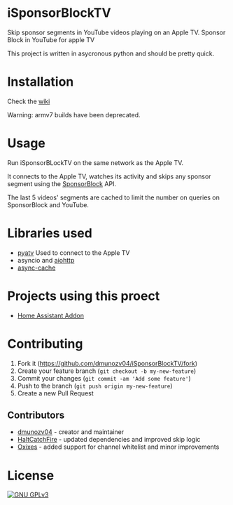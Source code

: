 # iSponsorBlockTV

Skip sponsor segments in YouTube videos playing on an Apple TV. Sponsor Block in YouTube for apple TV

This project is written in asycronous python and should be pretty quick.

# Installation
Check the [wiki](https://github.com/dmunozv04/iSponsorBlockTV/wiki/Installation)

Warning: armv7 builds have been deprecated.

# Usage

Run iSponsorBLockTV on the same network as the Apple TV.

It connects to the Apple TV, watches its activity and skips any sponsor segment using the [SponsorBlock](https://sponsor.ajay.app/) API.

The last 5 videos' segments are cached to limit the number on queries on SponsorBlock and YouTube.


# Libraries used
- [pyatv](https://github.com/postlund/pyatv) Used to connect to the Apple TV
- asyncio and [aiohttp](https://github.com/aio-libs/aiohttp)
- [async-cache](https://github.com/iamsinghrajat/async-cache)

# Projects using this proect
- [Home Assistant Addon](https://github.com/bertybuttface/addons/tree/main/isponsorblocktv)

# Contributing

1. Fork it (<https://github.com/dmunozv04/iSponsorBlockTV/fork>)
2. Create your feature branch (`git checkout -b my-new-feature`)
3. Commit your changes (`git commit -am 'Add some feature'`)
4. Push to the branch (`git push origin my-new-feature`)
5. Create a new Pull Request

## Contributors

- [dmunozv04](https://github.com/dmunozv04) - creator and maintainer
- [HaltCatchFire](https://github.com/HaltCatchFire) - updated dependencies and improved skip logic
- [Oxixes](https://github.com/oxixes) - added support for channel whitelist and minor improvements
# License
[![GNU GPLv3](https://www.gnu.org/graphics/gplv3-127x51.png)](https://www.gnu.org/licenses/gpl-3.0.en.html)
